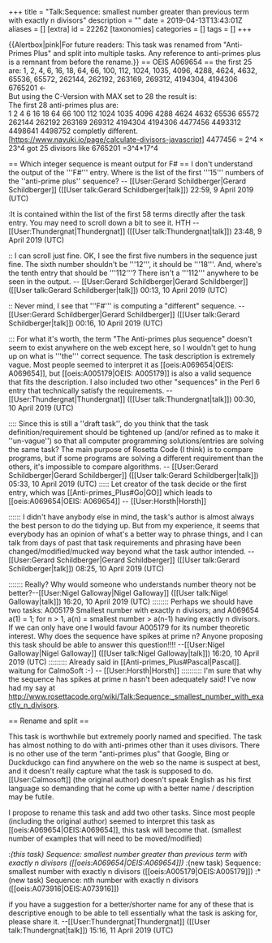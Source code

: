 +++
title = "Talk:Sequence: smallest number greater than previous term with exactly n divisors"
description = ""
date = 2019-04-13T13:43:01Z
aliases = []
[extra]
id = 22262
[taxonomies]
categories = []
tags = []
+++

{{Alertbox|pink|For future readers: This task was renamed from "Anti-Primes Plus" and split into multiple tasks. Any reference to anti-primes plus is a remnant from before the rename.}} 
== OEIS A069654 ==
the first 25 are:
1, 2, 4, 6, 16, 18, 64, 66, 100, 112, 1024, 1035, 4096, 4288, 4624, 4632, 65536, 65572, 262144, 262192, 263169, 269312, 4194304, 4194306 <BR>
6765201 <- <BR>
But using the C-Version with MAX set to 28 the result is:<BR>
The first 28 anti-primes plus are:<BR>
1 2 4 6 16 18 64 66 100 112 1024 1035 4096 4288 4624 4632 65536 65572 262144 262192 263169 269312 4194304 4194306 4477456 4493312 4498641 4498752 
completly different.
[https://www.nayuki.io/page/calculate-divisors-javascript] 4477456 = 2^4 × 23^4 got 25 divisors like 6765201 =3^4*17^4

== Which integer sequence is meant output for F# ==
I don't understand the output of the   '''F#'''   entry.   Where is the list of the first '''15''' numbers of the ''anti-prime plus'' sequence?     -- [[User:Gerard Schildberger|Gerard Schildberger]] ([[User talk:Gerard Schildberger|talk]]) 22:59, 9 April 2019 (UTC)

:It is contained within the list of the first 58 terms directly after the task entry. You may need to scroll down a bit to see it. HTH --[[User:Thundergnat|Thundergnat]] ([[User talk:Thundergnat|talk]]) 23:48, 9 April 2019 (UTC)

:: I can scroll just fine.   OK, I see the first five numbers in the sequence just fine.   The sixth number shouldn't be   '''12''',   it should be   '''18'''.   And, where's the tenth entry that should be   '''112'''?   There isn't a   '''112'''   anywhere to be seen in the output.     -- [[User:Gerard Schildberger|Gerard Schildberger]] ([[User talk:Gerard Schildberger|talk]]) 00:13, 10 April 2019 (UTC)

:: Never mind, I see that   '''F#'''   is computing a "different" sequence.     -- [[User:Gerard Schildberger|Gerard Schildberger]] ([[User talk:Gerard Schildberger|talk]]) 00:16, 10 April 2019 (UTC)

::: For what it's worth, the term "The Anti-primes plus sequence" doesn't seem to exist anywhere on the web except here, so I wouldn't get to hung up on what is '''the''' correct sequence. The task description is extremely vague. Most people seemed to interpret it as [[oeis:A069654|OEIS: A069654]], but [[oeis:A005179|OEIS: A005179]] is also a valid sequence that fits the description. I also included two other "sequences" in the Perl 6 entry that technically satisfy the requirements. --[[User:Thundergnat|Thundergnat]] ([[User talk:Thundergnat|talk]]) 00:30, 10 April 2019 (UTC)

:::: Since this is still a   ''draft task'',   do you think that the task definition/requirement should be tightened up   (and/or refined as to make it   ''un-vague'')   so that all computer programming solutions/entries are solving the same task?   The main purpose of Rosetta Code   (I think)   is to compare programs, but if some programs are solving a different requirement than the others, it's impossible to compare algorithms.     -- [[User:Gerard Schildberger|Gerard Schildberger]] ([[User talk:Gerard Schildberger|talk]]) 05:33, 10 April 2019 (UTC)
::::: Let creator of the task decide or the first entry, which was [[Anti-primes_Plus#Go|GO]] which leads to [[oeis:A069654|OEIS: A069654]] -- [[User:Horsth|Horsth]]

:::::: I didn't have anybody else in mind, the task's author is almost always the best person to do the tidying up.   But from my experience, it seems that everybody has an opinion of what's a better way to phrase things, and I can talk from days of past that task requirements and phrasing have been changed/modified/mucked way beyond what the task author intended.     -- [[User:Gerard Schildberger|Gerard Schildberger]] ([[User talk:Gerard Schildberger|talk]]) 08:25, 10 April 2019 (UTC)

::::::: Really? Why would someone who understands number theory not be better?--[[User:Nigel Galloway|Nigel Galloway]] ([[User talk:Nigel Galloway|talk]]) 16:20, 10 April 2019 (UTC)
:::::::: Perhaps we should have two tasks: A005179 Smallest number with exactly n divisors; and A069654 a(1) = 1; for n > 1, a(n) = smallest number > a(n-1) having exactly n divisors. 
 If we can only have one I would favour A005179 for its number theoretic interest. Why does the sequence have spikes at prime n? Anyone proposing this task should be able to answer this question!!!! --[[User:Nigel Galloway|Nigel Galloway]] ([[User talk:Nigel Galloway|talk]]) 16:20, 10 April 2019 (UTC)
::::::::: Already said in [[Anti-primes_Plus#Pascal|Pascal]]. waitung for CalmoSoft :-) -- [[User:Horsth|Horsth]]
:::::::::: I'm sure that why the sequence has spikes at prime n hasn't been adequately said! I've now had my say at http://www.rosettacode.org/wiki/Talk:Sequence:_smallest_number_with_exactly_n_divisors.

== Rename and split ==

This task is worthwhile but extremely poorly named and specified. The task has almost nothing to do with anti-primes other than it uses divisors. There is no other use of the term "anti-primes plus" that Google, Bing or Duckduckgo can find anywhere on the web so the name is suspect at best, and it doesn't really capture what the task is supposed to do. [[User:Calmosoft]] (the original author) doesn't speak English as his first language so demanding that he come up with a better name / description may be futile.

I propose to rename this task and add two other tasks. Since most people (including the original author) seemed to interpret this task as [[oeis:A069654|OEIS:A069654]], this task will become that. (smallest number of examples that will need to be moved/modified)

:*(this task) Sequence: smallest number greater than previous term with exactly n divisors ([[oeis:A069654|OEIS:A069654]]) 
:*(new task) Sequence: smallest number with exactly n divisors ([[oeis:A005179|OEIS:A005179]])
:*(new task) Sequence: nth number with exactly n divisors ([[oeis:A073916|OEIS:A073916]])

if you have a suggestion for a better/shorter name for any of these that is descriptive enough to be able to tell essentially what the task is asking for, please share it. --[[User:Thundergnat|Thundergnat]] ([[User talk:Thundergnat|talk]]) 15:16, 11 April 2019 (UTC)
